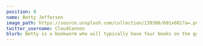 ```yaml
---
position: 0
name: Betty Jefferson
image_path: https://source.unsplash.com/collection/139386/601x601?a=.png
twitter_username: CloudCannon
blurb: Betty is a bookworm who will typically have four books on the go.
---
```


